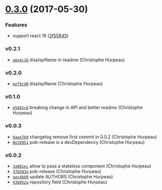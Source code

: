 <a name="0.3.0"></a>
# [0.3.0](https://github.com/christophehurpeau/react-pure-stateless-component/compare/v0.2.1...v0.3.0) (2017-05-30)


### Features

* support react 16 ([2f55845](https://github.com/christophehurpeau/react-pure-stateless-component/commit/2f55845))


### v0.2.1

- [`a6e4c16`](https://github.com/christophehurpeau/react-pure-stateless-component/commit/a6e4c1648317136afb1b9a81d954ee437302323c) displayName in readme (Christophe Hurpeau)

### v0.2.0

- [`eef9cd0`](https://github.com/christophehurpeau/react-pure-stateless-component/commit/eef9cd0777092ec567de261fdaf70b55e0986e30) displayName (Christophe Hurpeau)

### v0.1.0

- [`e5481cb`](https://github.com/christophehurpeau/react-pure-stateless-component/commit/e5481cbf21d169cc012c3c13197cb04fba722b93) breaking change in API and better readme (Christophe Hurpeau)

### v0.0.3

- [`9aee7b9`](https://github.com/christophehurpeau/react-pure-stateless-component/commit/9aee7b9d5208ec54a604c79ee6185ff5b5154647) changelog remove first commit in 0.0.2 (Christophe Hurpeau)
- [`8e19951`](https://github.com/christophehurpeau/react-pure-stateless-component/commit/8e199510b9e75c81373259471c8cfe95bae9ccc0) pob-release is a devDependency (Christophe Hurpeau)

### v0.0.2

- [`3a981ec`](https://github.com/christophehurpeau/react-pure-stateless-component/commit/3a981ecc18b29b73401f66f4021c7e4d3ac4e653) allow to pass a stateless component (Christophe Hurpeau)
- [`37b503a`](https://github.com/christophehurpeau/react-pure-stateless-component/commit/37b503af56da9dabf127fed3df577ae068eecb69) pob-release (Christophe Hurpeau)
- [`aec4bb0`](https://github.com/christophehurpeau/react-pure-stateless-component/commit/aec4bb0019a22d48f8e08a27549a1149eddd984b) update AUTHORS (Christophe Hurpeau)
- [`43b052a`](https://github.com/christophehurpeau/react-pure-stateless-component/commit/43b052a09ea6761a311809e102ba8dc68f796291) repository field (Christophe Hurpeau)
